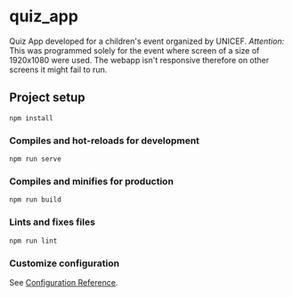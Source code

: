 # quiz_app

Quiz App developed for a children's event organized by UNICEF.
*Attention:* This was programmed solely for the event where screen of a size of 1920x1080 were used. The webapp isn't responsive therefore on other screens it might fail to run.

## Project setup
```
npm install
```

### Compiles and hot-reloads for development
```
npm run serve
```

### Compiles and minifies for production
```
npm run build
```

### Lints and fixes files
```
npm run lint
```

### Customize configuration
See [Configuration Reference](https://cli.vuejs.org/config/).
